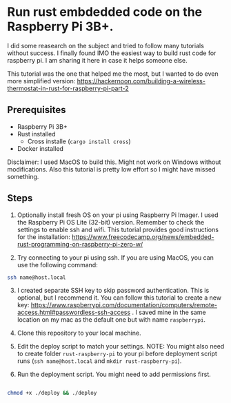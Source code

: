 # Run rust embdedded code on the Raspberry Pi 3B+.

I did some reasearch on the subject and tried to follow many tutorials without success. I finally found IMO the easiest way to build rust code for raspberry pi. I am sharing it here in case it helps someone else.

This tutorial was the one that helped me the most, but I wanted to do even more simplified version: https://hackernoon.com/building-a-wireless-thermostat-in-rust-for-raspberry-pi-part-2

## Prerequisites

- Raspberry Pi 3B+
- Rust installed
  - Cross installe (`cargo install cross`)
- Docker installed

Disclaimer: I used MacOS to build this. Might not work on Windows without modifications. Also this tutorial is pretty low effort so I might have missed something.

## Steps

1. Optionally install fresh OS on your pi using Raspberry Pi Imager. I used the Raspberry Pi OS Lite (32-bit) version. Remember to check the settings to enable ssh and wifi. This tutorial provides good instructions for the installation: https://www.freecodecamp.org/news/embedded-rust-programming-on-raspberry-pi-zero-w/

2. Try connecting to your pi using ssh. If you are using MacOS, you can use the following command:

```bash
ssh name@host.local
```

3. I created separate SSH key to skip password authentication. This is optional, but I recommend it. You can follow this tutorial to create a new key: https://www.raspberrypi.com/documentation/computers/remote-access.html#passwordless-ssh-access . I saved mine in the same location on my mac as the default one but with name `raspberrypi`.

4. Clone this repository to your local machine.

5. Edit the deploy script to match your settings.
   NOTE: You might also need to create folder `rust-raspberry-pi` to your pi before deployment script runs (`ssh name@host.local` and `mkdir rust-raspberry-pi`).

6. Run the deployment script. You might need to add permissions first.

```bash

chmod +x ./deploy && ./deploy

```
